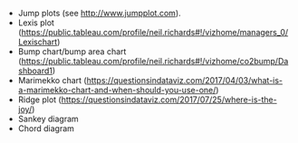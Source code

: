 - Jump plots (see http://www.jumpplot.com).
- Lexis plot (https://public.tableau.com/profile/neil.richards#!/vizhome/managers_0/Lexischart)
- Bump chart/bump area chart (https://public.tableau.com/profile/neil.richards#!/vizhome/co2bump/Dashboard1)
- Marimekko chart (https://questionsindataviz.com/2017/04/03/what-is-a-marimekko-chart-and-when-should-you-use-one/)
- Ridge plot (https://questionsindataviz.com/2017/07/25/where-is-the-joy/)
- Sankey diagram
- Chord diagram
